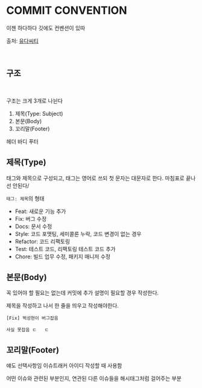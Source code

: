 # COMMIT CONVENTION

이젠 하다하다 깃에도 컨벤션이 있따

출처: [유다씨티](https://udacity.github.io/git-styleguide/)

<br>

## 구조

<br>

구조는 크게 3개로 나뉜다

1. 제목(Type: Subject)
2. 본문(Body)
3. 꼬리말(Footer)

헤더 바디 푸터

## 제목(Type)

태그와 제목으로 구성되고, 태그는 영어로 쓰되 첫 문자는 대문자로 한다. 마침표로 끝나선 안된다/

`태그: 제목`의 형태

- Feat: 새로운 기능 추가
- Fix: 버그 수정
- Docs: 문서 수정
- Style: 코드 포맷팅, 세미콜론 누락, 코드 변경이 없는 경우
- Refactor: 코드 리팩토링
- Test: 테스트 코드, 리팩토링 테스트 코드 추가
- Chore: 빌드 업무 수정, 패키지 매니저 수정

## 본문(Body)

꼭 있어야 할 필요는 없는데 커밋에 추가 설명이 필요할 경우 작성한다.

제목을 작성하고 나서 한 줄을 띄우고 작성해야한다.

```
[Fix] 벅성현이 버그잡음

사실 못잡음 ㄷ   ㄷ
```

## 꼬리말(Footer)

얘도 선택사항임 이슈트래커 아이디 작성할 때 사용함

어떤 이슈와 관련된 부분인지, 연관된 다른 이슈들을 해시태그처럼 걸어주는 부분